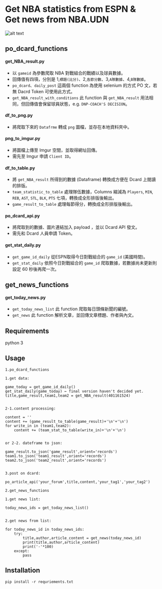 # Get NBA statistics from ESPN & <br/>Get news from NBA.UDN
![alt text](https://miro.medium.com/max/1050/1*ypslG7x_vZF28O9X-l1ZVQ.jpeg)

## po_dcard_functions
#### get_NBA_result.py
* 以 `gameid` 為參數爬取 NBA 對戰組合的戰績以及球員數據。
* 回傳值有四項，分別是 1,`標題(比分)`、2,`各節分數`、3,`A隊數據`、4,`B隊數據`。
* `po_dcard`、`daily_post` 這兩個 function 為使用 selenium 的方式 PO 文，若無 Dacrd Token 可使用此方式。
* `get_NBA_result_with_conditions` 此 function 與 `get_NBA_result` 用法相同，但回傳值會保留球員狀態，e.g. `DNP-COACH'S DECISION`。 
#### df_to_png.py
* 將爬取下來的 `Datafrme` 轉成 `png` 圖檔，並存在本地資料夾中。

#### png_to_imgur.py
* 將圖檔上傳至 Imgur 空間，並取得網址回傳。
* 需先至 Imgur 申請 `Client ID`。

#### df_to_table.py
* 將 `get_NBA_result` 所得到的數據 (Dataframe) 轉換成方便在 Dcard 上閱讀的排版。
* `team_statistic_to_table` 處理隊伍數據，Columns 縮減為 `Players`, `MIN`, `REB`, `AST`, `STL`, `BLK`, `PTS` 七項，轉換成全形排版後輸出。
* `game_result_to_table` 處理每節得分，轉換成全形排版後輸出。

#### po_dcard_api.py
* 將爬取到的數據、圖片連結加入 payload ，並以 Dcard API 發文。
* 需先和 Dcard 人員申請 Token。

#### get_stat_daily.py
* `get_game_id_daily` 從ESPN取得今日對戰組合的 `game_id` (美國時間)。
* `get_stat_daily` 依照今日對戰組合的 `game_id` 爬取數據，若數據尚未更新則設定 60 秒後再爬一次。

## get_news_functions
#### get_today_news.py
* `get_today_news_list` 此 function 爬取每日頭條新聞的編號。
* `get_news` 此 function 解析文章，並回傳文章標題、作者與內文。

## Requirements
python 3

## Usage
`1.po_dcard_functions`

```
1.get data:

game_today = get_game_id_daily()
get_stat_daily(game_today) ← final version haven't decided yet.
title,game_result,team1,team2 = get_NBA_result(401161524)


2-1.content processing:

content = ''
content += (game_result_to_table(game_result)+'\n'+'\n')
for write_in in (team1,team2):
    content += (team_stat_to_table(write_in)+'\n'+'\n')


or 2-2. dateframe to json:

game_result.to_json('game_result',orient='records')
team1.to_json('team1_result',orient='records')
team2.to_json('team2_result',orient='records')

 
3.post on dcard:

po_article_api('your_forum',title,content,'your_tag1','your_tag2')

```

`2.get_news_functions`

```
1.get news list:

today_news_ids = get_today_news_list()


2.get news from list:

for today_news_id in today_news_ids:
    try:
        title,author,article_content = get_news(today_news_id)
        print(title,author,article_content)
        print('-'*100)
    except:
        pass

```
## Installation
`pip install -r requriements.txt`

